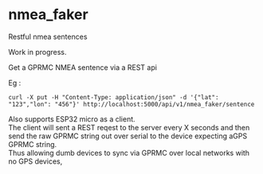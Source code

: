 # nmea_faker
Restful nmea sentences

Work in progress.

Get a GPRMC NMEA sentence via a REST api    

Eg :   

```
curl -X put -H "Content-Type: application/json" -d '{"lat": "123","lon": "456"}' http://localhost:5000/api/v1/nmea_faker/sentence
```    

Also supports ESP32 micro as a client.    
The client will sent a REST reqest to the server every X seconds and then send the raw GPRMC string out over serial to the device expecting aGPS GPRMC string.    
Thus allowing dumb devices to sync via GPRMC over local networks with no GPS devices,   
